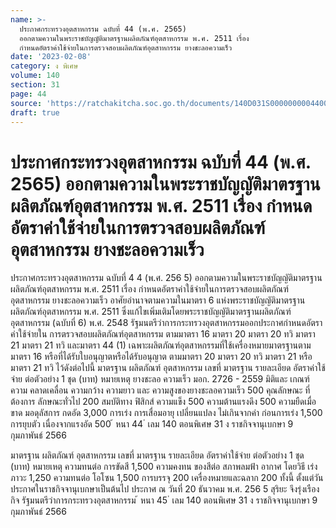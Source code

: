 ```yaml
---
name: >-
  ประกาศกระทรวงอุตสาหกรรม ฉบับที่ 44 (พ.ศ. 2565)
  ออกตามความในพระราชบัญญัติมาตรฐานผลิตภัณฑ์อุตสาหกรรม พ.ศ. 2511 เรื่อง
  กำหนดอัตราค่าใช้จ่ายในการตรวจสอบผลิตภัณฑ์อุตสาหกรรม ยางชะลอความเร็ว
date: '2023-02-08'
category: ง พิเศษ
volume: 140
section: 31
page: 44
source: 'https://ratchakitcha.soc.go.th/documents/140D031S0000000004400.pdf'
draft: true
---
```


# ประกาศกระทรวงอุตสาหกรรม ฉบับที่ 44 (พ.ศ. 2565) ออกตามความในพระราชบัญญัติมาตรฐานผลิตภัณฑ์อุตสาหกรรม พ.ศ. 2511 เรื่อง กำหนดอัตราค่าใช้จ่ายในการตรวจสอบผลิตภัณฑ์อุตสาหกรรม ยางชะลอความเร็ว

ประกาศกระทรวงอุตสาหกรรม ฉบับที่ 4 4 (พ.ศ. 256 5) ออกตามความในพระราชบัญญัติมาตรฐานผลิตภัณฑ์อุตสาหกรรม พ.ศ. 2511 เรื่อง กำหนดอัตราค่าใช้จ่ายในการตรวจสอบผลิตภัณฑ์อุตสาหกรรม ยางชะลอความเร็ว อาศัยอำนาจตามความในมาตรา 6 แห่งพระราชบัญญัติมาตรฐานผลิตภัณฑ์อุตสาหกรรม พ.ศ. 2511 ซึ่งแก้ไขเพิ่มเติมโดยพระราชบัญญัติมาตรฐานผลิตภัณฑ์อุตสาหกรรม (ฉบับที่ 6) พ.ศ. 2548 รัฐมนตรีว่าการกระทรวงอุตสาหกรรมออกประกาศกำหนดอัตราค่าใช้จ่ายใน การตรวจสอบผลิตภัณฑ์อุตสาหกรรม ตามมาตรา 16 มาตรา 20 มาตรา 20 ทวิ มาตรา 21 มาตรา 21 ทวิ และมาตรา 44 (1) เฉพาะผลิตภัณฑ์อุตสาหกรรมที่ใช้เครื่องหมายมาตรฐานตามมาตรา 16 หรือที่ได้รับใบอนุญาตหรือได้รับอนุญาต ตามมาตรา 20 มาตรา 20 ทวิ มาตรา 21 หรือมาตรา 21 ทวิ ไว้ดังต่อไปนี้ มาตรฐาน ผลิตภัณฑ์ อุตสาหกรรม เลขที่ มาตรฐาน รายละเอียด อัตราค่าใช้จ่าย ต่อตัวอย่าง 1 ชุด (บาท) หมายเหตุ ยางชะลอ ความเร็ว มอก. 2726 - 2559 มิติและ เกณฑ์ความ คลาดเคลื่อน ความกว้าง ความยาว และ ความสูงของยางชะลอความเร็ว 500 คุณลักษณะ ที่ต้องการ ลักษณะทั่วไป 200 สมบัติทาง ฟิสิกส์ ความแข็ง 500 ความต้านแรงดึง 500 ความยืดเมื่อขาด มอดุลัสการ กดอัด 3,000 การเร่ง การเสื่อมอายุ เปลี่ยนแปลง ไม่เกินจากค่า ก่อนการเร่ง 1,500 การยุบตัว เนื่องจากแรงอัด 500 ้ หนา 44 ่ เลม 140 ตอนพิเศษ 31 ง ราชกิจจานุเบกษา 9 กุมภาพันธ์ 2566

มาตรฐาน ผลิตภัณฑ์ อุตสาหกรรม เลขที่ มาตรฐาน รายละเอียด อัตราค่าใช้จ่าย ต่อตัวอย่าง 1 ชุด (บาท) หมายเหตุ ความทนต่อ การขัดสี 1,500 ความคงทน ของสีต่อ สภาพลมฟ้า อากาศ โดยวิธี เร่งภาวะ 1,250 ความทนต่อ โอโซน 1,500 การบรรจุ 200 เครื่องหมายและฉลาก 200 ทั้งนี้ ตั้งแต่วันประกาศในราชกิจจานุเบกษาเป็นต้นไป ประกาศ ณ วันที่ 20 ธันวาคม พ.ศ. 256 5 สุริยะ จึงรุ่งเรืองกิจ รัฐมนตรีว่าการกระทรวงอุตสาหกรรม ้ หนา 45 ่ เลม 140 ตอนพิเศษ 31 ง ราชกิจจานุเบกษา 9 กุมภาพันธ์ 2566
